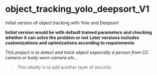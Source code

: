 # object_tracking_yolo_deepsort_V1
initial version of object tracking with Yolo and Deepsort

**Initial version would be with default trained parameters and checking whether it can solve the problem or not**
**Later versions includes customizations and optimizations according to requirements**

*This project is to detect and track object especially a person from CC camera or body worn camera etc.,*
> This ideally is to add another layer of security